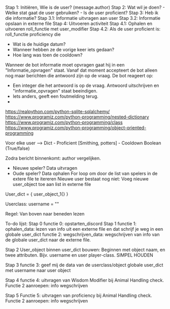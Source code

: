 Stap 1: Initiëren, Wie is de user? (message.author)
Stap 2: Wat wil je doen?
    - Welke stat gaat de user gebruiken?
    - Is de user proficient?
Stap 3: Heb ik die informatie?
Stap 3.1: Informatie uitvragen aan user
Stap 3.2: Informatie opslaan in externe file
Stap 4: Uitvoeren activiteit
Stap 4.1: Ophalen en uitvoeren roll_functie met user_modifier
Stap 4.2: Als de user proficient is: roll_functie proficiency die


- Wat is de huidige datum?
- Wanneer hebben ze de vorige keer iets gedaan?
- Hoe lang was toen de cooldown?

Wanneer de bot informatie moet opvragen gaat hij in een "Informatie_opvragen" staat. Vanaf dat moment accepteert de bot alleen nog maar berichten die antwoord zijn op de vraag. De bot reageert op:
- Een integer die het antwoord is op de vraag. Antwoord uitschrijven en "informatie_opvragen" staat beeindigen. 
- Iets anders, geeft een foutmelding terug.
- 


https://realpython.com/python-sqlite-sqlalchemy/
https://www.programiz.com/python-programming/nested-dictionary
https://www.programiz.com/python-programming/class
https://www.programiz.com/python-programming/object-oriented-programming

Voor elke user --> Dict
    - Proficient [Smithing, potters]
    - Cooldown Boolean (True/false)

Zodra bericht binnenkomt: author vergelijken. 
 - Nieuwe speler? Data uitvragen
 - Oude speler? Data ophalen
For loop om door de list van spelers in de extere file te itereren
Nieuwe user bestaat nog niet: Voeg nieuwe user_object toe aan list in externe file

User_dict = {
    user_object_1{}
}

Userclass: 
    username = ""

Regel: Van boven naar beneden lezen

To-do lijst:
Stap 0
    functie 0: opstarten_discord
Stap 1 
    functie 1: ophalen_data: lezen van info uit een externe file en dat schrijf je weg in een globale user_dict
    functie 2: wegschrijven_data: wegschrijven van info van de globale user_dict naar de externe file.

Stap 2
    User_object binnen user_dict bouwen: Beginnen met object naam, en twee attributen. Bijv. username en user player-class. SIMPEL HOUDEN

Stap 3
    functie 3: geef mij de data van de userclass/object
        globale user_dict met username naar user object 

Stap 4
    functie 4: uitvragen van Wisdom Modifier bij Animal Handling check.
        Functie 2 aanroepen: info wegschrijven

Stap 5
    Functie 5: uitvragen van proficiency bij Animal Handling check.
        Functie 2 aanroepen: info wegschrijven
